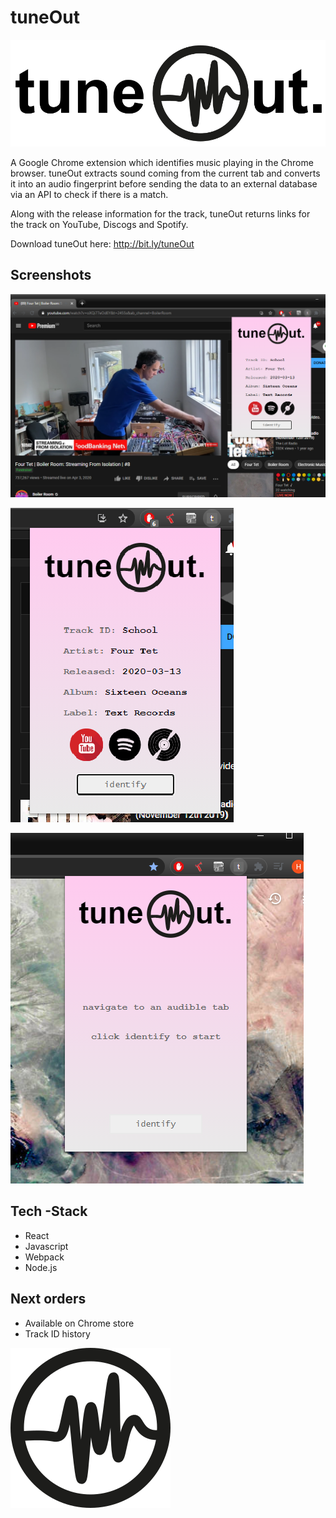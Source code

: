 # **tuneOut**

![tuneOut logo](readmeFiles/tuneOutLogoPNG.png)

A Google Chrome extension which identifies music playing in the Chrome browser. tuneOut extracts sound coming from the current tab and converts it into an audio fingerprint before sending the data to an external database via an API to check if there is a match.

Along with the release information for the track, tuneOut returns links for the track on YouTube, Discogs and Spotify.

Download tuneOut here: http://bit.ly/tuneOut
## **Screenshots**

![](readmeFiles/tuneOutExample1.png)

![](readmeFiles/tuneOutExample4.png)

![](readmeFiles/tuneOutExample3.png)

## **Tech -Stack**

- React
- Javascript
- Webpack
- Node.js

## **Next orders**

- Available on Chrome store
- Track ID history

![](icons/Tuneouticon-128.svg)
